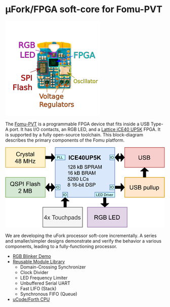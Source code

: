 # μFork/FPGA soft-core for Fomu-PVT

![Annotated Hardware](hw_pvt_annotated.png)

The [Fomu-PVT](https://tomu.im/fomu.html)
is a programmable FPGA device
that fits inside a USB Type-A port.
It has I/O contacts, an RGB LED,
and a [Lattice iCE40 UP5K](https://www.latticesemi.com/Products/FPGAandCPLD/iCE40UltraPlus) FPGA.
It is supported by a fully open-source toolchain.
This block-diagram describes the primary components of the Fomu platform.

![Functional Block Diagram](fomu_block_diagram.png)

We are developing the uFork processor soft-core incrementally.
A series and smaller/simpler designs
demonstrate and verify the behavior a various components,
leading to a fully-functioning processor.

  * [RGB Blinker Demo](blink_rgb/README.md)
  * [Reusable Module Library](lib/README.md)
    * Domain-Crossing Synchronizer
    * Clock Divider
    * LED Frequency Limiter
    * Unbuffered Serial UART
    * Fast LIFO (Stack)
    * Synchronous FIFO (Queue)
  * [uCode/Forth CPU](cpu/README.md)
